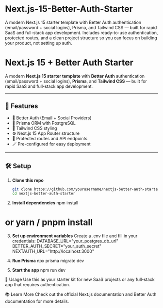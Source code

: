 # Next.js-15-Better-Auth-Starter
A modern Next.js 15 starter template with Better Auth authentication (email/password + social logins), Prisma, and Tailwind CSS — built for rapid SaaS and full-stack app development. Includes ready-to-use authentication, protected routes, and a clean project structure so you can focus on building your product, not setting up auth.
# Next.js 15 + Better Auth Starter

A modern **Next.js 15 starter template** with **Better Auth** authentication (email/password + social logins), **Prisma**, and **Tailwind CSS** — built for rapid SaaS and full-stack app development.

---

## 🚀 Features
- 🔐 Better Auth (Email + Social Providers)
- 🧱 Prisma ORM with PostgreSQL
- 🎨 Tailwind CSS styling
- ⚙️ Next.js 15 App Router structure
- 🧩 Protected routes and API endpoints
- 🪄 Pre-configured for easy deployment

---

## 🛠️ Setup

1. **Clone this repo**
   ```bash
   git clone https://github.com/yourusername/nextjs-better-auth-starter.git
   cd nextjs-better-auth-starter

2. **Install dependencies**
npm install
# or yarn / pnpm install

3. **Set up environment variables**
Create a .env file and fill in your credentials:
DATABASE_URL="your_postgres_db_url"
BETTER_AUTH_SECRET="your_auth_secret"
NEXTAUTH_URL="http://localhost:3000"

4. **Run Prisma**
npx prisma migrate dev

5. **Start the app**
npm run dev


🧭 Usage
Use this as your starter kit for new SaaS projects or any full-stack app that requires authentication.

📚 Learn More
Check out the official Next.js documentation and Better Auth documentation for more details.
